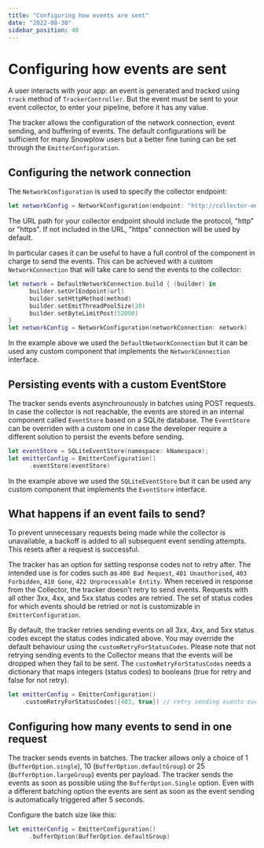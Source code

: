 ```yaml
---
title: "Configuring how events are sent"
date: "2022-08-30"
sidebar_position: 40
---
```


# Configuring how events are sent

A user interacts with your app: an event is generated and tracked using `track` method of `TrackerController`. But the event must be sent to your event collector, to enter your pipeline, before it has any value.

The tracker allows the configuration of the network connection, event sending, and buffering of events. The default configurations will be sufficient for many Snowplow users but a better fine tuning can be set through the `EmitterConfiguration`.

## Configuring the network connection

The `NetworkConfiguration` is used to specify the collector endpoint:

```swift
let networkConfig = NetworkConfiguration(endpoint: "http://collector-endpoint")
```

The URL path for your collector endpoint should include the protocol, "http" or "https". If not included in the URL, "https" connection will be used by default.

In particular cases it can be useful to have a full control of the component in charge to send the events. This can be achieved with a custom `NetworkConnection` that will take care to send the events to the collector:

```swift
let network = DefaultNetworkConnection.build { (builder) in
      builder.setUrlEndpoint(url)
      builder.setHttpMethod(method)
      builder.setEmitThreadPoolSize(20)
      builder.setByteLimitPost(52000)
}
let networkConfig = NetworkConfiguration(networkConnection: network)
```

In the example above we used the `DefaultNetworkConnection` but it can be used any custom component that implements the `NetworkConnection` interface.

## Persisting events with a custom EventStore

The tracker sends events asynchrounously in batches using POST requests. In case the collector is not reachable, the events are stored in an internal component called `EventStore` based on a SQLite database. The `EventStore` can be overriden with a custom one in case the developer require a different solution to persist the events before sending.

```swift
let eventStore = SQLiteEventStore(namespace: kNamespace);
let emitterConfig = EmitterConfiguration()
      .eventStore(eventStore)
```

In the example above we used the `SQLiteEventStore` but it can be used any custom component that implements the `EventStore` interface.

## What happens if an event fails to send?

To prevent unnecessary requests being made while the collector is unavailable, a backoff is added to all subsequent event sending attempts. This resets after a request is successful.

The tracker has an option for setting response codes not to retry after. The intended use is for codes such as `400 Bad Request`, `401 Unauthorised`, `403 Forbidden`, `410 Gone`, `422 Unprocessable Entity`. When received in response from the Collector, the tracker doesn't retry to send events. Requests with all other 3xx, 4xx, and 5xx status codes are retried. The set of status codes for which events should be retried or not is customizable in `EmitterConfiguration`.

By default, the tracker retries sending events on all 3xx, 4xx, and 5xx status codes except the status codes indicated above. You may override the default behaviour using the `customRetryForStatusCodes`. Please note that not retrying sending events to the Collector means that the events will be dropped when they fail to be sent. The `customRetryForStatusCodes` needs a dictionary that maps integers (status codes) to booleans (true for retry and false for not retry).

```swift
let emitterConfig = EmitterConfiguration()
    .customRetryForStatusCodes({403, true}) // retry sending events even if collector returns 403 status
```

## Configuring how many events to send in one request

The tracker sends events in batches. The tracker allows only a choice of 1 (`BufferOption.single`), 10 (`BufferOption.defaultGroup`) or 25 (`BufferOption.largeGroup`) events per payload. The tracker sends the events as soon as possible using the `BufferOption.Single` option. Even with a different batching option the events are sent as soon as the event sending is automatically triggered after 5 seconds.

<!-- (TODO: This is confusing and terrible, not clearly documented and should be coherent with the other trackers). -->

Configure the batch size like this:

```swift
let emitterConfig = EmitterConfiguration()
      .bufferOption(BufferOption.defaultGroup)
```
